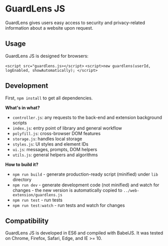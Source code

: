 # GuardLens JS
GuardLens gives users easy access to security and privacy-related information about a website upon request.

## Usage
GuardLens JS is designed for browsers:

`<script src="guardlens.js></script>`
`<script>new guardlens(userId, logEnabled, showAutomatically); </script>`

## Development
First, `npm install` to get all dependencies.

**What's in what?**

* `controller.js`:  any requests to the back-end and extension background scripts
* `index.js`: entry point of library and general workflow
* `polyfill.js`: cross-browser DOM features
* `storage.js`: handles local storage
* `styles.js`: UI styles and element IDs
* `ui.js`: messages, prompts, DOM helpers
* `utils.js`: general helpers and algorithms

**How to build it?**

* `npm run build` - generate production-ready script (minified) under `lib` directory
* `npm run dev` - generate development code (not minified) and watch for changes - the new version is automatically copied to `../web-extension/guardlens.js`
* `npm run test` - run tests
* `npm run test:watch` - run tests and watch for changes

## Compatibility
GuardLens JS is developed in ES6 and compiled with BabelJS. It was tested on Chrome, Firefox, Safari, Edge, and IE >= 10.